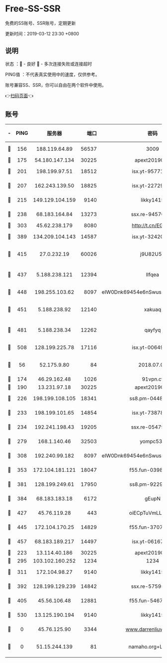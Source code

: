 # Free-SS-SSR

免费的SS账号、SSR账号，定期更新

更新时间：2019-03-12 23:30 +0800

## 说明

状态     ：🙂 - 良好 🙁 - 多次连接失败或连接超时

PING值   ：不代表真实使用中的速度，仅供参考。

账号兼容SS、SSR，你可以自由在两个软件中使用。

👉[扫码页面](https://liesauer.github.io/Free-SS-SSR/)👈

## 账号

|-|PING|服务器|端口|密码|加密方式|区域|
|:----:|:----:|:-----:|-----:|:----:|:----:|:----:|
|🙂|156|188.119.64.89|56537|3009|aes-256-cfb|RU|
|🙂|175|54.180.147.134|30225|apext2019006|chacha20|KR|
|🙂|201|198.199.97.51|18512|isx.yt-95771540|aes-256-cfb|US|
|🙂|207|162.243.139.50|18825|isx.yt-22729980|aes-256-cfb|US|
|🙂|215|149.129.104.159|9140|likky1415|aes-256-cfb|HK|
|🙂|238|68.183.164.84|13273|ssx.re-94570018|aes-256-cfb|US|
|🙂|303|45.62.238.179|8080|http://t.cn/EGJIyrl|rc4-md5|CA|
|🙂|389|134.209.104.143|14587|isx.yt-32420603|aes-256-cfb|SG|
|🙂|415|27.0.232.19|60026|j9U82U53|xchacha20-ietf-poly1305|HK|
|🙂|437|5.188.238.121|12394|llfqea|chacha20-ietf-poly1305|BR|
|🙂|448|198.255.103.62|8097|eIW0Dnk69454e6nSwuspv9DmS201tQ0D|aes-256-cfb|US|
|🙂|451|5.188.238.92|12140|xakuaq|chacha20-ietf-poly1305|BR|
|🙂|481|5.188.238.34|12262|qayfyq|chacha20-ietf-poly1305|BR|
|🙂|508|128.199.225.78|17116|isx.yt-00649324|aes-256-cfb|SG|
|🙂|56|52.175.9.80|84|2018.07.07|chacha20-ietf-poly1305|HK|
|🙂|174|46.29.162.48|1026|91vpn.cf|rc4-md5|RU|
|🙂|190|13.231.97.18|30225|apext2019006|chacha20|JP|
|🙂|226|198.199.108.105|18341|ss8.pm-04487647|aes-256-cfb|US|
|🙂|233|198.199.101.65|14854|isx.yt-73878638|aes-256-cfb|US|
|🙂|234|192.241.198.43|19205|ssx.re-05479677|aes-256-cfb|US|
|🙂|279|168.1.140.46|32503|yompc535|aes-256-cfb|AU|
|🙂|308|192.240.99.182|8097|eIW0Dnk69454e6nSwuspv9DmS201tQ0D|aes-256-cfb|US|
|🙂|353|172.104.181.121|18047|f55.fun-03984569|aes-256-cfb|SG|
|🙂|381|128.199.249.61|17950|ss8.pm-92296749|aes-256-cfb|SG|
|🙂|384|68.183.183.18|6172|gEupN|aes-256-cfb|SG|
|🙂|427|45.76.119.28|443|oiECpTuVmLLxk4Ts|aes-256-cfb|AU|
|🙂|445|172.104.170.25|14829|f55.fun-37079700|aes-256-cfb|SG|
|🙂|457|68.183.189.217|14497|isx.yt-06167002|aes-256-cfb|SG|
|🙁|223|13.114.40.186|30225|apext2019006|chacha20|JP|
|🙁|295|103.102.160.252|1234|1234|rc4-md5|JP|
|🙁|311|172.104.98.27|9140|likky1415|aes-256-cfb|JP|
|🙁|392|128.199.129.239|14842|ssx.re-57595800|aes-256-cfb|SG|
|🙁|405|45.56.106.48|12881|f55.fun-54673265|aes-256-cfb|US|
|🙁|530|13.125.190.194|9140|likky1415|aes-256-cfb|KR|
|🙁|0|45.76.125.90|3344|www.darrenliuwei.com|aes-256-cfb|AU|
|🙁|0|51.15.244.139|81|namaho.org+LNVTU|chacha20-ietf-poly1305|FR|
